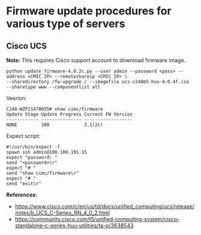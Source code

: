 # Firmware update procedures for various type of servers

## Cisco UCS

**Note:** This requires Cisco support account to download firmware image.

``` http_proxy= https_proxy= \
python update_firmware-4.0.2c.py --user admin --password <pass> --address <CMIC IP> --remoteshareip <CMIC IP> \
--sharedirectory /fw-upgrade / --imagefile ucs-c240m5-huu-4.0.4f.iso  --sharetype www --componentlist all
```

Vesrion:
```
C240-WZP21470035# show cimc/firmware   
Update Stage Update Progress Current FW Version 
------------ --------------- ------------------ 
NONE         100             3.1(2c)   
```

Expect script:
```
#!/usr/bin/expect -f
spawn ssh admin@100.100.191.15
expect "password: "
send "<password>\r"
expect "# "
send "show cimc/firmware\r"
expect "# "
send "exit\r"
```


**References:**
- https://www.cisco.com/c/en/us/td/docs/unified_computing/ucs/release/notes/b_UCS_C-Series_RN_4_0_2.html
- https://community.cisco.com/t5/unified-computing-system/cisco-standalone-c-series-huu-utilities/ta-p/3638543
